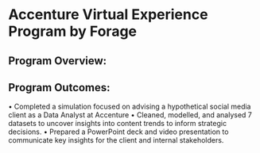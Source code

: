 # **Accenture Virtual Experience Program by Forage**

## **Program Overview:**

## **Program Outcomes:**

•	Completed a simulation focused on advising a hypothetical social media client as a Data Analyst at Accenture
•	Cleaned, modelled, and analysed 7 datasets to uncover insights into content trends to inform strategic decisions.
•	Prepared a PowerPoint deck and video presentation to communicate key insights for the client and internal stakeholders.

